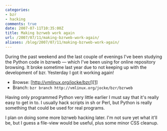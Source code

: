 ```yaml
---
categories:
- bzr
- hacking
comments: true
date: 2007-07-11T10:35:00Z
title: Making bzrweb work again
url: /2007/07/11/making-bzrweb-work-again/
aliases: /blog/2007/07/11/making-bzrweb-work-again/
---
```


During the past weekend and the last couple of evenings I've been
studying the Python code in bzrweb &mdash; which I've been using for
online repository browsing.  It broke sometime last year due to not
keeping up with the development of bzr.  Yesterday I got it working
again!

* Browse: [http://vmlinux.org/jocke/bzr/][1]
* Branch: `bzr branch http://vmlinux.org/jocke/bzr/bzrweb`

Having only programmed Python very little earlier I must say that it's
really easy to get in to.  I usually hack scripts in sh or Perl, but
Python is really something that could be used for real programs.

I plan on doing some more bzrweb hacking later.  I'm not sure yet what
it'll be, but I guess a file-view would be useful, plus some minor CSS
cleanup.

[1]: https://web.archive.org/web/20090601005547/http://vmlinux.org/jocke/bzr/
